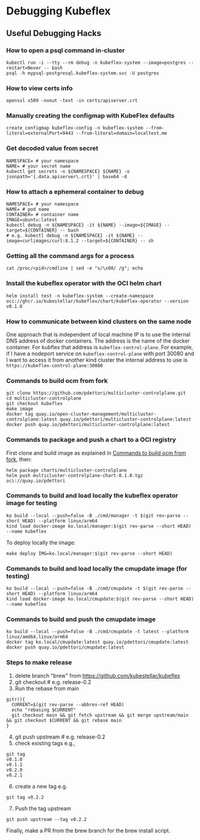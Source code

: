 # Debugging Kubeflex

## Useful Debugging Hacks

### How to open a psql command in-cluster

```shell
kubectl run -i --tty --rm debug -n kubeflex-system --image=postgres --restart=Never -- bash
psql -h mypsql-postgresql.kubeflex-system.svc -U postgres
```

### How to view certs info

```shell
openssl x509 -noout -text -in certs/apiserver.crt 
```

### Manually creating the configmap with KubeFlex defaults

```shell
create configmap kubeflex-config -n kubeflex-system --from-literal=externalPort=9443 --from-literal=domain=localtest.me
```

### Get decoded value from secret

```shell
NAMESPACE= # your namespace
NAME= # your secret name
kubectl get secrets -n ${NAMESPACE} ${NAME} -o jsonpath='{.data.apiserver\.crt}' | base64 -d
```

### How to attach a ephemeral container to debug

```shell
NAMESPACE= # your namespace
NAME= # pod name
CONTAINER= # container name
IMAGE=ubuntu:latest
kubectl debug -n ${NAMESPACE} -it ${NAME} --image=${IMAGE} --target=${CONTAINER} -- bash
# e.g. kubectl debug -n ${NAMESPACE} -it ${NAME} --image=curlimages/curl:8.1.2 --target=${CONTAINER} -- sh
```

### Getting all the command args for a process

```shell
cat /proc/<pid>/cmdline | sed -e "s/\x00/ /g"; echo
```

### Install the kubeflex operator with the OCI helm chart

```shell
helm install test -n kubeflex-system --create-namespace oci://ghcr.io/kubestellar/kubeflex/chart/kubeflex-operator --version v0.1.0
```

### How to communicate between kind clusters on the same node

One approach that is independent of local machine IP is to use the internal DNS address of
docker containers. The address is the name of the docker container. For kubflex that
address is `kubeflex-control-plane`. For example, if I have a nodeport service on 
`kubeflex-control-plane` with port 30080 and I want to access it from another kind cluster
the internal address to use is `https://kubeflex-control-plane:30080`

### Commands to build ocm from fork

```shell
git clone https://github.com/pdettori/multicluster-controlplane.git
cd multicluster-controlplane
git checkout kubeflex
make image
docker tag quay.io/open-cluster-management/multicluster-controlplane:latest quay.io/pdettori/multicluster-controlplane:latest
docker push quay.io/pdettori/multicluster-controlplane:latest
```
### Commands to package and push a chart to a OCI registry

First clone and build image as explained in [Commands to build ocm from fork](#commands-to-build-ocm-from-fork), then:

```shell
helm package charts/multicluster-controlplane
helm push multicluster-controlplane-chart-0.1.0.tgz oci://quay.io/pdettori
```

### Commands to build and load locally the kubeflex operator image for testing

```shell
ko build --local --push=false -B ./cmd/manager -t $(git rev-parse --short HEAD) --platform linux/arm64
kind load docker-image ko.local/manager:$(git rev-parse --short HEAD) --name kubeflex
```

To deploy locally the image:

```shell
make deploy IMG=ko.local/manager:$(git rev-parse --short HEAD)
```

### Commands to build and load locally the cmupdate image (for testing)

```shell
ko build --local --push=false -B ./cmd/cmupdate -t $(git rev-parse --short HEAD) --platform linux/arm64
kind load docker-image ko.local/cmupdate:$(git rev-parse --short HEAD) --name kubeflex
```
### Commands to build and push the cmupdate image

```shell
ko build --local --push=false -B ./cmd/cmupdate -t latest --platform linux/amd64,linux/arm64 
docker tag ko.local/cmupdate:latest quay.io/pdettori/cmupdate:latest
docker push quay.io/pdettori/cmupdate:latest
```

### Steps to make release

1. delete branch "brew" from https://github.com/kubestellar/kubeflex 
2. git checkout <release branch> # e.g. release-0.2
3. Run the rebase from main
```
gitr(){
  CURRENT=$(git rev-parse --abbrev-ref HEAD)
  echo "rebasing $CURRENT"
  git checkout main && git fetch upstream && git merge upstream/main && git checkout $CURRENT && git rebase main
}
```
4. git push upstream <release branch> # e.g. release-0.2
5. check existing tags e.g.,
```
git tag 
v0.1.0
v0.1.1
v0.2.0
v0.2.1
```
6. create a new tag e.g.
```
git tag v0.2.2
```
7. Push the tag upstream
```
git push upstream --tag v0.2.2
```
Finally, make a PR from the brew branch for the brew install script.